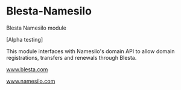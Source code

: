 # Blesta-Namesilo
Blesta Namesilo module

[Alpha testing]

This module interfaces with Namesilo's domain API to allow domain registrations, transfers and renewals through Blesta.

www.blesta.com

www.namesilo.com
